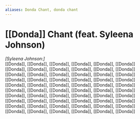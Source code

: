 ```yaml
---
aliases: Donda Chant, donda chant
---
```


# [[Donda]] Chant (feat. Syleena Johnson)

_[Syleena Johnson:]_  
[[Donda]], [[Donda]], [[Donda]], [[Donda]], [[Donda]], [[Donda]]  
[[Donda]], [[Donda]], [[Donda]], [[Donda]], [[Donda]], [[Donda]]  
[[Donda]], [[Donda]], [[Donda]], [[Donda]], [[Donda]], [[Donda]]  
[[Donda]], [[Donda]], [[Donda]], [[Donda]], [[Donda]], [[Donda]]  
[[Donda]], [[Donda]], [[Donda]], [[Donda]], [[Donda]], [[Donda]]  
[[Donda]], [[Donda]], [[Donda]], [[Donda]], [[Donda]], [[Donda]]  
[[Donda]], [[Donda]], [[Donda]], [[Donda]], [[Donda]], [[Donda]]  
[[Donda]], [[Donda]], [[Donda]], [[Donda]], [[Donda]], [[Donda]]  
[[Donda]], [[Donda]], [[Donda]], [[Donda]], [[Donda]], [[Donda]]  
[[Donda]], [[Donda]], [[Donda]], [[Donda]], [[Donda]], [[Donda]]
